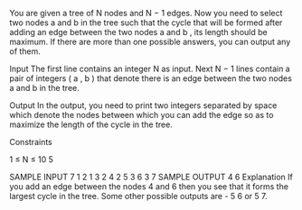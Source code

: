 You are given a tree of 
N
 nodes and 
N
−
1
 edges. Now you need to select two nodes 
a
 and 
b
 in the tree such that the cycle that will be formed after adding an edge between the two nodes 
a
 and 
b
, its length should be maximum. If there are more than one possible answers, you can output any of them.

Input
The first line contains an integer 
N
 as input. Next 
N
−
1
 lines contain a pair of integers 
(
a
,
b
)
 that denote there is an edge between the two nodes 
a
 and 
b
 in the tree.

Output
In the output, you need to print two integers separated by space which denote the nodes between which you can add the edge so as to maximize the length of the cycle in the tree.

Constraints


1
≤
N
≤
10
5

SAMPLE INPUT 
7
1 2
1 3
2 4
2 5
3 6
3 7
SAMPLE OUTPUT 
4 6
Explanation
If you add an edge between the nodes 4 and 6 then you see that it forms the largest cycle in the tree. Some other possible outputs are -  5 6 or 5 7.
